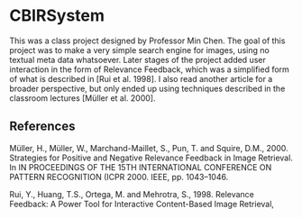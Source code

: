 CBIRSystem
==========
This was a class project designed by Professor Min Chen. 
The goal of this project was to make a very simple search engine for images, using no textual meta data whatsoever. Later stages of the project added user interaction in the form of Relevance Feedback, which was a simplified form of what is described in [Rui et al. 1998]. I also read another article for a broader perspective, but only ended up using techniques described in the classroom lectures [Müller et al. 2000].

References
----------

Müller, H., Müller, W., Marchand-Maillet, S., Pun, T. and Squire, D.M., 2000. Strategies for Positive and Negative Relevance Feedback in Image Retrieval. In IN PROCEEDINGS OF THE 15TH INTERNATIONAL CONFERENCE ON PATTERN RECOGNITION (ICPR 2000. IEEE, pp. 1043–1046.

Rui, Y., Huang, T.S., Ortega, M. and Mehrotra, S., 1998. Relevance Feedback: A Power Tool for Interactive Content-Based Image Retrieval,
